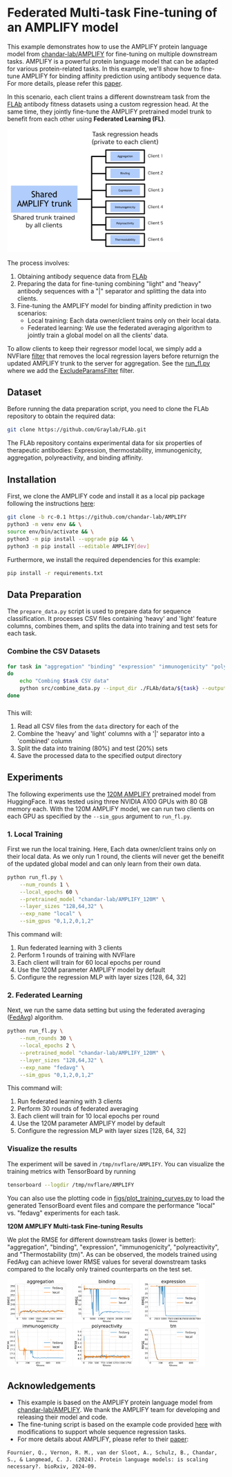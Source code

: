 # Federated Multi-task Fine-tuning of an AMPLIFY model

This example demonstrates how to use the AMPLIFY protein language model from [chandar-lab/AMPLIFY](https://github.com/chandar-lab/AMPLIFY) for fine-tuning on multiple downstream tasks. AMPLIFY is a powerful protein language model that can be adapted for various protein-related tasks. In this example, we'll show how to fine-tune AMPLIFY for binding affinity prediction using antibody sequence data. For more details, please refer this [paper](https://www.biorxiv.org/content/10.1101/2024.09.23.614603v1).

In this scenario, each client trains a different downstream task from the [FLAb](https://github.com/Graylab/FLAb.git) antibody fitness datasets using a custom regression head. At the same time, they jointly fine-tune the AMPLIFY pretrained model trunk to benefit from each other using **Federated Learning (FL)**.

<img src="./figs/amplify_multi_task.svg" alt="AMPLIFY model for multi-task fine-tuning" width="400"/>

The process involves:
1. Obtaining antibody sequence data from [FLAb](https://github.com/Graylab/FLAb.git)
2. Preparing the data for fine-tuning combining "light" and "heavy" antibody sequences with a "|" separator and splitting the data into clients.
3. Fine-tuning the AMPLIFY model for binding affinity prediction in two scenarios:
    - Local training: Each data owner/client trains only on their local data.
    - Federated learning: We use the federated averaging algorithm to jointly train a global model on all the clients' data.

To allow clients to keep their regressor model local, we simply add a NVFlare [filter](https://nvflare.readthedocs.io/en/main/programming_guide/filters.html#filters) that removes the local regression layers before returnign the updated AMPLIFY trunk to the server for aggregation. See the [run_fl.py](run_fl.py) where we add the [ExcludeParamsFilter](src/filters.py) filter.

## Dataset

Before running the data preparation script, you need to clone the FLAb repository to obtain the required data:

```bash
git clone https://github.com/Graylab/FLAb.git
```

The FLAb repository contains experimental data for six properties of therapeutic antibodies: Expression, thermostability, immunogenicity, aggregation, polyreactivity, and binding affinity.

## Installation

First, we clone the AMPLIFY code and install it as a local pip package following the instructions [here](https://github.com/chandar-lab/AMPLIFY/blob/rc-0.1/README.md#installation-as-a-local-pip-package):
```bash
git clone -b rc-0.1 https://github.com/chandar-lab/AMPLIFY
python3 -m venv env && \
source env/bin/activate && \
python3 -m pip install --upgrade pip && \
python3 -m pip install --editable AMPLIFY[dev]
```

Furthermore, we install the required dependencies for this example:

```bash
pip install -r requirements.txt
```

## Data Preparation

The `prepare_data.py` script is used to prepare data for sequence classification. It processes CSV files containing 'heavy' and 'light' feature columns, combines them, and splits the data into training and test sets for each task.

### Combine the CSV Datasets
```bash
for task in "aggregation" "binding" "expression" "immunogenicity" "polyreactivity" "tm" 
do
    echo "Combing $task CSV data"
    python src/combine_data.py --input_dir ./FLAb/data/${task} --output_dir ./FLAb/data_fl/${task}
done
```
### 

This will:
1. Read all CSV files from the `data` directory for each of the 
2. Combine the 'heavy' and 'light' columns with a '|' separator into a 'combined' column
3. Split the data into training (80%) and test (20%) sets
5. Save the processed data to the specified output directory

## Experiments
The following experiments use the [120M AMPLIFY](https://huggingface.co/chandar-lab/AMPLIFY_120M) pretrained model from HuggingFace. It was tested using three NVIDIA A100 GPUs with 80 GB memory each.
With the 120M AMPLIFY model, we can run two clients on each GPU as specified by the ``--sim_gpus`` argument to `run_fl.py`.

### 1. Local Training
First we run the local training. Here, Each data owner/client trains only on their local data. As we only run 1 round, the clients will never get the beneifit of the updated global model and can only learn from their own data.
```bash
python run_fl.py \
    --num_rounds 1 \
    --local_epochs 60 \
    --pretrained_model "chandar-lab/AMPLIFY_120M" \
    --layer_sizes "128,64,32" \
    --exp_name "local" \
    --sim_gpus "0,1,2,0,1,2"
```

This command will:
1. Run federated learning with 3 clients
2. Perform 1 rounds of training with NVFlare
3. Each client will train for 60 local epochs per round
4. Use the 120M parameter AMPLIFY model by default
5. Configure the regression MLP with layer sizes [128, 64, 32]

### 2. Federated Learning
Next, we run the same data setting but using the federated averaging ([FedAvg](https://arxiv.org/abs/1602.05629)) algorithm. 
```bash
python run_fl.py \
    --num_rounds 30 \
    --local_epochs 2 \
    --pretrained_model "chandar-lab/AMPLIFY_120M" \
    --layer_sizes "128,64,32" \
    --exp_name "fedavg" \
    --sim_gpus "0,1,2,0,1,2"
```

This command will:
1. Run federated learning with 3 clients
2. Perform 30 rounds of federated averaging
3. Each client will train for 10 local epochs per round
4. Use the 120M parameter AMPLIFY model by default
5. Configure the regression MLP with layer sizes [128, 64, 32]

### Visualize the results

The experiment will be saved in `/tmp/nvflare/AMPLIFY`. You can visualize the training metrics with TensorBoard by running
```bash
tensorboard --logdir /tmp/nvflare/AMPLIFY
```

You can also use the plotting code in [figs/plot_training_curves.py](./figs/plot_training_curves.py) to load the generated TensorBoard event files and compare the performance "local" vs. "fedavg" experiments for each task.

**120M AMPLIFY Multi-task Fine-tuning Results**

We plot the RMSE for different downstream tasks (lower is better): "aggregation", "binding", "expression", "immunogenicity", "polyreactivity", and "Thermostability (tm)". As can be observed, the models trained using FedAvg can achieve lower RMSE values for several downstream tasks compared to the locally only trained counterparts on the test set.

<div class="image-row">
<img src="./figs/tb_figs/aggregation.svg" alt="Aggregation" width="150"/>
<img src="./figs/tb_figs/binding.svg" alt="Binding" width="150"/>
<img src="./figs/tb_figs/expression.svg" alt="Expression" width="150"/>
</div>

<div class="image-row">
<img src="./figs/tb_figs/immunogenicity.svg" alt="Immunogenicity" width="150"/>
<img src="./figs/tb_figs/polyreactivity.svg" alt="Polyreactivity" width="150"/>
<img src="./figs/tb_figs/tm.svg" alt="Thermostability" width="150"/>
</div>

## Acknowledgements

- This example is based on the AMPLIFY protein language model from [chandar-lab/AMPLIFY](https://github.com/chandar-lab/AMPLIFY). We thank the AMPLIFY team for developing and releasing their model and code. 
- The fine-tuning script is based on the example code provided [here](https://github.com/chandar-lab/AMPLIFY/issues/17#issuecomment-2725030523) with modifications to support whole sequence regression tasks.
- For more details about AMPLIFY, please refer to their [paper](https://www.biorxiv.org/content/10.1101/2024.09.23.614603v1):

```
Fournier, Q., Vernon, R. M., van der Sloot, A., Schulz, B., Chandar, S., & Langmead, C. J. (2024). Protein language models: is scaling necessary?. bioRxiv, 2024-09.
```